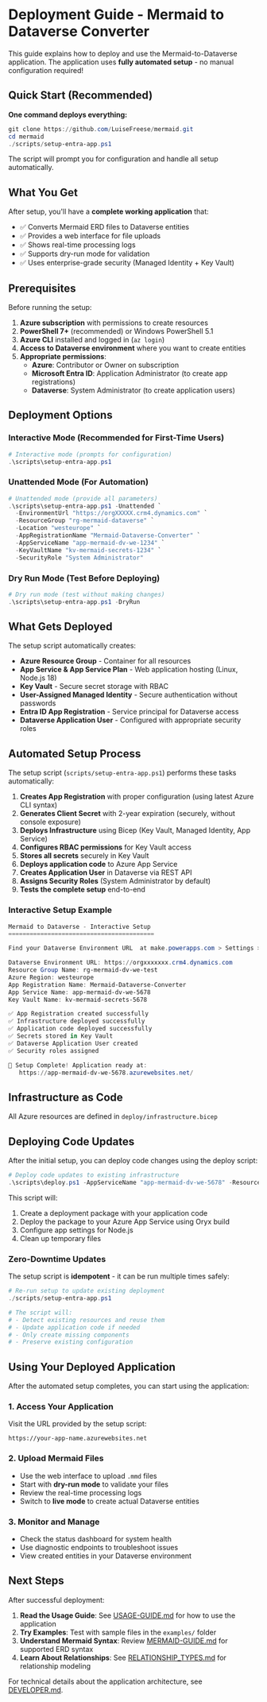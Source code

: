 # Deployment Guide - Mermaid to Dataverse Converter

This guide explains how to deploy and use the Mermaid-to-Dataverse application. The application uses **fully automated setup** - no manual configuration required!

## Quick Start (Recommended)

**One command deploys everything:**

```powershell
git clone https://github.com/LuiseFreese/mermaid.git
cd mermaid
./scripts/setup-entra-app.ps1
```

The script will prompt you for configuration and handle all setup automatically.

## What You Get

After setup, you'll have a **complete working application** that:
- ✅ Converts Mermaid ERD files to Dataverse entities
- ✅ Provides a web interface for file uploads
- ✅ Shows real-time processing logs
- ✅ Supports dry-run mode for validation
- ✅ Uses enterprise-grade security (Managed Identity + Key Vault)

## Prerequisites

Before running the setup:

1. **Azure subscription** with permissions to create resources
2. **PowerShell 7+** (recommended) or Windows PowerShell 5.1
3. **Azure CLI** installed and logged in (`az login`)
4. **Access to Dataverse environment** where you want to create entities
5. **Appropriate permissions**:
   - **Azure**: Contributor or Owner on subscription
   - **Microsoft Entra ID**: Application Administrator (to create app registrations)
   - **Dataverse**: System Administrator (to create application users)

## Deployment Options

### Interactive Mode (Recommended for First-Time Users)
```powershell
# Interactive mode (prompts for configuration)
.\scripts\setup-entra-app.ps1
```

### Unattended Mode (For Automation)
```powershell
# Unattended mode (provide all parameters)
.\scripts\setup-entra-app.ps1 -Unattended `
  -EnvironmentUrl "https://orgXXXXX.crm4.dynamics.com" `
  -ResourceGroup "rg-mermaid-dataverse" `
  -Location "westeurope" `
  -AppRegistrationName "Mermaid-Dataverse-Converter" `
  -AppServiceName "app-mermaid-dv-we-1234" `
  -KeyVaultName "kv-mermaid-secrets-1234" `
  -SecurityRole "System Administrator"
```

### Dry Run Mode (Test Before Deploying)
```powershell
# Dry run mode (test without making changes)
.\scripts\setup-entra-app.ps1 -DryRun
```

## What Gets Deployed

The setup script automatically creates:

- **Azure Resource Group** - Container for all resources
- **App Service & App Service Plan** - Web application hosting (Linux, Node.js 18)
- **Key Vault** - Secure secret storage with RBAC
- **User-Assigned Managed Identity** - Secure authentication without passwords
- **Entra ID App Registration** - Service principal for Dataverse access
- **Dataverse Application User** - Configured with appropriate security roles

## Automated Setup Process

The setup script (`scripts/setup-entra-app.ps1`) performs these tasks automatically:

1. **Creates App Registration** with proper configuration (using latest Azure CLI syntax)
2. **Generates Client Secret** with 2-year expiration (securely, without console exposure)
3. **Deploys Infrastructure** using Bicep (Key Vault, Managed Identity, App Service)
4. **Configures RBAC permissions** for Key Vault access
5. **Stores all secrets** securely in Key Vault
6. **Deploys application code** to Azure App Service
7. **Creates Application User** in Dataverse via REST API
8. **Assigns Security Roles** (System Administrator by default)
9. **Tests the complete setup** end-to-end

### Interactive Setup Example

```powershell
Mermaid to Dataverse - Interactive Setup
=========================================

Find your Dataverse Environment URL  at make.powerapps.com > Settings > Session details, copy the **Instance URL**

Dataverse Environment URL: https://orgxxxxxxx.crm4.dynamics.com
Resource Group Name: rg-mermaid-dv-we-test
Azure Region: westeurope
App Registration Name: Mermaid-Dataverse-Converter
App Service Name: app-mermaid-dv-we-5678
Key Vault Name: kv-mermaid-secrets-5678

✅ App Registration created successfully
✅ Infrastructure deployed successfully  
✅ Application code deployed successfully
✅ Secrets stored in Key Vault
✅ Dataverse Application User created
✅ Security roles assigned

🎉 Setup Complete! Application ready at: 
   https://app-mermaid-dv-we-5678.azurewebsites.net/
```

## Infrastructure as Code

All Azure resources are defined in `deploy/infrastructure.bicep`

## Deploying Code Updates

After the initial setup, you can deploy code changes using the deploy script:

```powershell
# Deploy code updates to existing infrastructure
.\scripts\deploy.ps1 -AppServiceName "app-mermaid-dv-we-5678" -ResourceGroup "rg-mermaid-dv-we-test"
```

This script will:
1. Create a deployment package with your application code
2. Deploy the package to your Azure App Service using Oryx build
3. Configure app settings for Node.js
4. Clean up temporary files

### Zero-Downtime Updates

The setup script is **idempotent** - it can be run multiple times safely:

```powershell
# Re-run setup to update existing deployment
./scripts/setup-entra-app.ps1

# The script will:
# - Detect existing resources and reuse them
# - Update application code if needed
# - Only create missing components
# - Preserve existing configuration
```

## Using Your Deployed Application

After the automated setup completes, you can start using the application:

### 1. Access Your Application
Visit the URL provided by the setup script:
```
https://your-app-name.azurewebsites.net
```

### 2. Upload Mermaid Files
- Use the web interface to upload `.mmd` files
- Start with **dry-run mode** to validate your files
- Review the real-time processing logs
- Switch to **live mode** to create actual Dataverse entities

### 3. Monitor and Manage
- Check the status dashboard for system health
- Use diagnostic endpoints to troubleshoot issues
- View created entities in your Dataverse environment

## Next Steps

After successful deployment:

1. **Read the Usage Guide**: See [USAGE-GUIDE.md](USAGE-GUIDE.md) for how to use the application
2. **Try Examples**: Test with sample files in the `examples/` folder
3. **Understand Mermaid Syntax**: Review [MERMAID-GUIDE.md](MERMAID-GUIDE.md) for supported ERD syntax
4. **Learn About Relationships**: See [RELATIONSHIP_TYPES.md](RELATIONSHIP_TYPES.md) for relationship modeling

For technical details about the application architecture, see [DEVELOPER.md](DEVELOPER.md).
